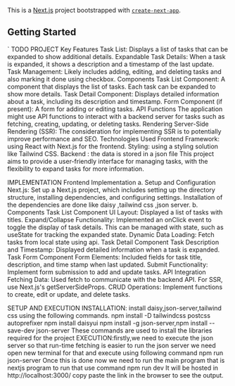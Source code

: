 This is a [Next.js](https://nextjs.org/) project bootstrapped with [`create-next-app`](https://github.com/vercel/next.js/tree/canary/packages/create-next-app).

## Getting Started

`				                                  TODO PROJECT 
Key Features
Task List: Displays a list of tasks that can be expanded to show additional details.
Expandable Task Details: When a task is expanded, it shows a description and a timestamp of the last update.
Task Management: Likely includes adding, editing, and deleting tasks and also marking it done using checkbox.
Components
Task List Component: A component that displays the list of tasks. Each task can be expanded to show more details.
Task Detail Component: Displays detailed information about a task, including its description and timestamp.
Form Component (if present): A form for adding or editing tasks.
API Functions
The application might use API functions to interact with a backend server for tasks such as fetching, creating, updating, or deleting tasks.
Rendering
Server-Side Rendering (SSR): The consideration for implementing SSR is  to potentially improve performance and SEO.
Technologies Used
Frontend Framework:  using React with Next.js for the frontend.
Styling:  using a styling solution like Tailwind CSS.
Backend : the data is stored in a json file 
This project aims to provide a user-friendly interface for managing tasks, with the flexibility to expand tasks for more information.





IMPLEMENTATION
 Frontend Implementation
a. Setup and Configuration
Next.js: Set up a Next.js project, which includes setting up the directory structure, installing dependencies, and configuring settings.
Installation of the dependencies are done like daisy ,tailwind css ,json server.
b. Components
Task List Component
UI Layout: Displayed a list of tasks with titles.
Expand/Collapse Functionality: Implemented an onClick event to toggle the display of task details. This can be managed with state, such as useState for tracking the expanded state.
Dynamic Data Loading: Fetch tasks from local state using api.
Task Detail Component
Task Description and Timestamp: Displayed detailed information when a task is expanded.
Task Form Component
Form Elements: Included fields for task title, description, and time stamp when last updated.
Submit Functionality: Implement form submission to add and update tasks. 
API Integration
Fetching Data: Used fetch  to communicate with the backend API. For SSR, use Next.js's getServerSideProps.
CRUD Operations: Implement functions to create, edit or update, and delete tasks.
				

SETUP AND EXECUTION 
INSTALLATION: install daisy,json-server,tailwind css using the following commands.
npm install -D tailwindcss postcss autoprefixer
npm install daisyui
npm install -g json-server,npm install --save-dev json-server
These commands are used to install the libraries required for the project 
EXECUTION:firstly,we need to execute the json server so that run-time fetching is easier to run the json server we need open new terminal for that and execute using following command
npm run json-server
Once this is done now we need to run the main program that is nextjs program to run that use command 
npm run dev 
It will be hosted in http://localhost:3000/ copy paste the link in the browser to see the output.



